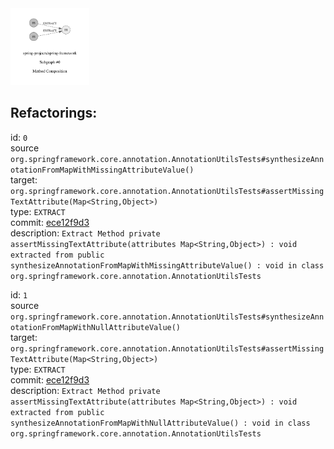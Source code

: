 <img src=subgraph_atomic_0.svg width=25%>

## Refactorings:

id: `0`\
source `org.springframework.core.annotation.AnnotationUtilsTests#synthesizeAnnotationFromMapWithMissingAttributeValue()`\
target: `org.springframework.core.annotation.AnnotationUtilsTests#assertMissingTextAttribute(Map<String,Object>)`\
type: `EXTRACT`\
commit: [ece12f9d3](https://github.com/spring-projects/spring-framework/commit/ece12f9d370108549fffac105e4bcb7faeaaf124)\
description: `Extract Method private assertMissingTextAttribute(attributes Map<String,Object>) : void extracted from public synthesizeAnnotationFromMapWithMissingAttributeValue() : void in class org.springframework.core.annotation.AnnotationUtilsTests`

id: `1`\
source `org.springframework.core.annotation.AnnotationUtilsTests#synthesizeAnnotationFromMapWithNullAttributeValue()`\
target: `org.springframework.core.annotation.AnnotationUtilsTests#assertMissingTextAttribute(Map<String,Object>)`\
type: `EXTRACT`\
commit: [ece12f9d3](https://github.com/spring-projects/spring-framework/commit/ece12f9d370108549fffac105e4bcb7faeaaf124)\
description: `Extract Method private assertMissingTextAttribute(attributes Map<String,Object>) : void extracted from public synthesizeAnnotationFromMapWithNullAttributeValue() : void in class org.springframework.core.annotation.AnnotationUtilsTests`

